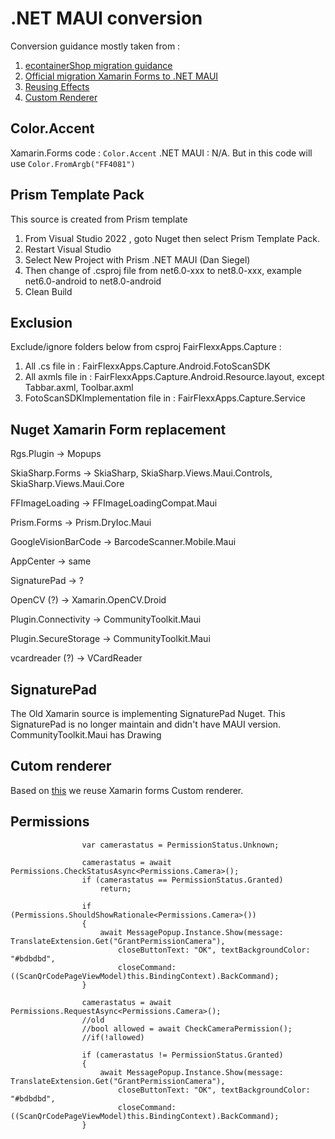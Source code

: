 # .NET MAUI conversion

Conversion guidance mostly taken from :

1. [econtainerShop migration guidance](https://github.com/dotnet-architecture/eshop-mobile-client/blob/main/migration.md)
2. [Official migration Xamarin Forms to .NET MAUI](https://learn.microsoft.com/en-us/dotnet/maui/migration/skiasharp?view=net-maui-8.0)
3. [Reusing Effects](https://github.com/dotnet/maui/wiki/Migrating-Xamarin.Forms-Effects)
4. [Custom Renderer](https://learn.microsoft.com/en-us/dotnet/maui/migration/renderer-to-handler?view=net-maui-8.0)

## Color.Accent
Xamarin.Forms code : `Color.Accent`
.NET MAUI : N/A. But in this code will use `Color.FromArgb("FF4081")`


## Prism Template Pack 
This source is created from Prism template
1. From Visual Studio 2022 , goto Nuget then select Prism Template Pack. 
2. Restart Visual Studio
3. Select New Project with Prism .NET MAUI (Dan Siegel)
4. Then change <TargetFramework> of .csproj file from net6.0-xxx to net8.0-xxx, example net6.0-android to net8.0-android
5. Clean Build

## Exclusion
Exclude/ignore folders below from csproj FairFlexxApps.Capture : 
1. All .cs file in : FairFlexxApps.Capture.Android.FotoScanSDK
2. All axmls file in : FairFlexxApps.Capture.Android.Resource.layout, except Tabbar.axml, Toolbar.axml
3. FotoScanSDKImplementation file in : FairFlexxApps.Capture.Service

## Nuget Xamarin Form replacement
Rgs.Plugin -> Mopups

SkiaSharp.Forms -> SkiaSharp, SkiaSharp.Views.Maui.Controls, SkiaSharp.Views.Maui.Core

FFImageLoading -> FFImageLoadingCompat.Maui

Prism.Forms -> Prism.DryIoc.Maui

GoogleVisionBarCode -> BarcodeScanner.Mobile.Maui

AppCenter -> same

SignaturePad -> ?

OpenCV (?) -> Xamarin.OpenCV.Droid

Plugin.Connectivity -> CommunityToolkit.Maui

Plugin.SecureStorage -> CommunityToolkit.Maui

vcardreader (?) -> VCardReader

## SignaturePad 
The Old Xamarin source is implementing SignaturePad Nuget. This SignaturePad is no longer maintain and didn't have MAUI version.  CommunityToolkit.Maui has Drawing

## Cutom renderer

Based on [this](https://learn.microsoft.com/en-us/dotnet/maui/migration/renderer-to-handler?view=net-maui-8.0) we reuse Xamarin forms Custom renderer.

## Permissions
```
                var camerastatus = PermissionStatus.Unknown;

                camerastatus = await Permissions.CheckStatusAsync<Permissions.Camera>();
                if (camerastatus == PermissionStatus.Granted)
                    return;

                if (Permissions.ShouldShowRationale<Permissions.Camera>())
                {
                    await MessagePopup.Instance.Show(message: TranslateExtension.Get("GrantPermissionCamera"),
                        closeButtonText: "OK", textBackgroundColor: "#bdbdbd",
                        closeCommand: ((ScanQrCodePageViewModel)this.BindingContext).BackCommand);
                }

                camerastatus = await Permissions.RequestAsync<Permissions.Camera>();
                //old
                //bool allowed = await CheckCameraPermission();
                //if(!allowed)

                if (camerastatus != PermissionStatus.Granted)
                {
                    await MessagePopup.Instance.Show(message: TranslateExtension.Get("GrantPermissionCamera"),
                        closeButtonText: "OK", textBackgroundColor: "#bdbdbd",
                        closeCommand: ((ScanQrCodePageViewModel)this.BindingContext).BackCommand);
                }
```
